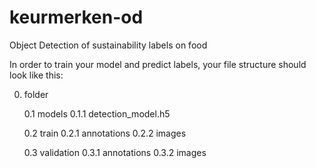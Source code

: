 # keurmerken-od
Object Detection of sustainability labels on food

In order to train your model and predict labels, your file structure should look like this:

0. folder


    0.1   models
      	0.1.1 detection_model.h5

    0.2  train
        0.2.1 annotations
        0.2.2 images

    0.3 validation
        0.3.1 annotations
        0.3.2 images
